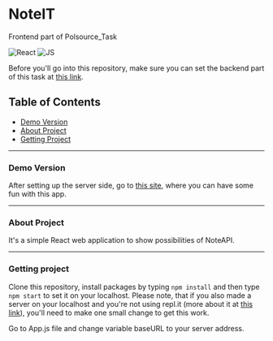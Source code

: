 # NoteIT

Frontend part of Polsource_Task

![React](https://img.shields.io/badge/Library-React-informational) ![JS](https://img.shields.io/badge/Language-JavaScript-yellow)

Before you'll go into this repository, make sure you can set the backend part of this task at [this link](https://github.com/Davenury/Polsource_Task).

## Table of Contents
* [Demo Version](#demo-version)
* [About Project](#about-project)
* [Getting Project](#getting-project)

---

### Demo Version
After setting up the server side, go to [this site](https://davenury.github.io/NoteIT/), where you can have some fun with this app.

---

### About Project
It's a simple React web application to show possibilities of NoteAPI.

---

### Getting project
Clone this repository, install packages by typing `npm install` and then type `npm start` to set it on your localhost. Please note, that if you also made a server on your localhost and you're not using repl.it (more about it at [this link](https://github.com/Davenury/Polsource_Task#run-project-demo)), you'll need to make one small change to get this work.

Go to App.js file and change variable baseURL to your server address.
